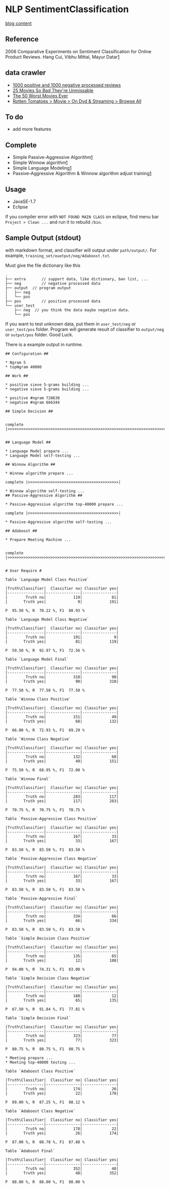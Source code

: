 # NLP SentimentClassification #

[blog content](http://morris821028.github.io/2014/12/05/NLP-paper2/)

## Reference ##

2006 Comparative Experiments on Sentiment Classification for Online Product Reviews.
Hang Cui, Vibhu Mittal, Mayur Datar[1]

[1]: (http://dl.acm.org/citation.cfm?id=1597389)

## data crawler ##

* [1000 positive and 1000 negative processed reviews](http://www.cs.cornell.edu/People/pabo/movie-review-data/)
* [25 Movies So Bad They're Unmissable](http://www.rottentomatoes.com/m/showgirls/news/1868670/1/25_movies_so_bad_theyre_unmissable/)
* [The 50 Worst Movies Ever](http://www.empireonline.com/features/50-worst-movies-ever/default.asp?film=1)
* [Rotten Tomatoes > Movie > On Dvd & Streaming > Browse All](http://www.rottentomatoes.com/)

## To do ##

* add more features

## Complete ##

* Simple Passive-Aggressive Algorithm[1]
* Simple Winnow algorithm[1]
* Simple Language Modeling[1]
* Passive-Aggressive Algorithm & Winnow algorithm adjust training[1]

## Usage ##

* JavaSE-1.7
* Eclipse

If you compiler error with `NOT FOUND MAIN CLASS` on eclipse, find menu bar `Project > Clean ...` and run it to rebuild `/bin`.


## Sample Output (stdout) ##

with markdown format, and classifier will output under `path/output/`. For example, `training_set/ouotput/neg/Adaboost.txt`.

Must give the file dictionary like this

```
.
├── extra		// support data, like dictionary, ban list, ...
├── neg 		// negative processed data 
├── output 	// program output
│   ├── neg
│   └── pos
├── pos 		// positive processed data
└── user_test
    ├── neg  // you think the data maybe negative data.
    └── pos
```

If you want to test unknown data, put them in `user_test/neg` or `user_test/pos` folder. Program will generate result of classifier to `output/neg` or `output/pos` folder. Good Luck.

There is a example output in runtime.

```
## Configuration ##

* Ngram 5
* topNgram 40000

## Work ##

* positive sieve 5-grams building ...
* negative sieve 5-grams building ...

* positive #ngram 728638
* negative #ngram 666344

## Simple Decision ##


complete |>>>>>>>>>>>>>>>>>>>>>>>>>>>>>>>>>>>>>>>>>>>>>>>>>>>>>>>>>>>>>>>>>>>>>>>>>>>>>>>>>>>>>>>>>>>>>>>>>>>>|


## Language Model ##

* Language Model prepare ...
* Language Model self-testing ...

## Winnow Algorithm ##

* Winnow algorithm prepare ...

complete |>>>>>>>>>>>>>>>>>>>>>>>>>>>>>>>>>>>>>>>>|

* Winnow algorithm self-testing ...
## Passive-Aggressive Algorithm ##

* Passive-Aggressive algorithm top-40000 prepare ...

complete |>>>>>>>>>>>>>>>>>>>>>>>>>>>>>>>>>>>>>>>>|

* Passive-Aggressive algorithm self-testing ...

## Adaboost ##

* Prepare Meeting Machine ...


complete |>>>>>>>>>>>>>>>>>>>>>>>>>>>>>>>>>>>>>>>>>>>>>>>>>>>>>>>>>>>>>>>>>>>>>>>>>>>>>>>>>>>>>>>>>>>>>>>>>>>>|


# User Require #

Table `Language Model Class Positive`

|Truth\Classifier|  Classifier no| Classifier yes|
|----------------|---------------|---------------|
|        Truth no|            119|             81|
|       Truth yes|              9|            191|

P  95.50 %, R  70.22 %, F1  80.93 %

Table `Language Model Class Negative`

|Truth\Classifier|  Classifier no| Classifier yes|
|----------------|---------------|---------------|
|        Truth no|            191|              9|
|       Truth yes|             81|            119|

P  59.50 %, R  92.97 %, F1  72.56 %

Table `Language Model Final`

|Truth\Classifier|  Classifier no| Classifier yes|
|----------------|---------------|---------------|
|        Truth no|            310|             90|
|       Truth yes|             90|            310|

P  77.50 %, R  77.50 %, F1  77.50 %

Table `Winnow Class Positive`

|Truth\Classifier|  Classifier no| Classifier yes|
|----------------|---------------|---------------|
|        Truth no|            151|             49|
|       Truth yes|             68|            132|

P  66.00 %, R  72.93 %, F1  69.29 %

Table `Winnow Class Negative`

|Truth\Classifier|  Classifier no| Classifier yes|
|----------------|---------------|---------------|
|        Truth no|            132|             68|
|       Truth yes|             49|            151|

P  75.50 %, R  68.95 %, F1  72.08 %

Table `Winnow Final`

|Truth\Classifier|  Classifier no| Classifier yes|
|----------------|---------------|---------------|
|        Truth no|            283|            117|
|       Truth yes|            117|            283|

P  70.75 %, R  70.75 %, F1  70.75 %

Table `Passive-Aggressive Class Positive`

|Truth\Classifier|  Classifier no| Classifier yes|
|----------------|---------------|---------------|
|        Truth no|            167|             33|
|       Truth yes|             33|            167|

P  83.50 %, R  83.50 %, F1  83.50 %

Table `Passive-Aggressive Class Negative`

|Truth\Classifier|  Classifier no| Classifier yes|
|----------------|---------------|---------------|
|        Truth no|            167|             33|
|       Truth yes|             33|            167|

P  83.50 %, R  83.50 %, F1  83.50 %

Table `Passive-Aggressive Final`

|Truth\Classifier|  Classifier no| Classifier yes|
|----------------|---------------|---------------|
|        Truth no|            334|             66|
|       Truth yes|             66|            334|

P  83.50 %, R  83.50 %, F1  83.50 %

Table `Simple Decision Class Positive`

|Truth\Classifier|  Classifier no| Classifier yes|
|----------------|---------------|---------------|
|        Truth no|            135|             65|
|       Truth yes|             12|            188|

P  94.00 %, R  74.31 %, F1  83.00 %

Table `Simple Decision Class Negative`

|Truth\Classifier|  Classifier no| Classifier yes|
|----------------|---------------|---------------|
|        Truth no|            188|             12|
|       Truth yes|             65|            135|

P  67.50 %, R  91.84 %, F1  77.81 %

Table `Simple Decision Final`

|Truth\Classifier|  Classifier no| Classifier yes|
|----------------|---------------|---------------|
|        Truth no|            323|             77|
|       Truth yes|             77|            323|

P  80.75 %, R  80.75 %, F1  80.75 %

* Meeting prepare ...
* Meeting top-40000 testing ...

Table `Adaboost Class Positive`

|Truth\Classifier|  Classifier no| Classifier yes|
|----------------|---------------|---------------|
|        Truth no|            174|             26|
|       Truth yes|             22|            178|

P  89.00 %, R  87.25 %, F1  88.12 %

Table `Adaboost Class Negative`

|Truth\Classifier|  Classifier no| Classifier yes|
|----------------|---------------|---------------|
|        Truth no|            178|             22|
|       Truth yes|             26|            174|

P  87.00 %, R  88.78 %, F1  87.88 %

Table `Adaboost Final`

|Truth\Classifier|  Classifier no| Classifier yes|
|----------------|---------------|---------------|
|        Truth no|            352|             48|
|       Truth yes|             48|            352|

P  88.00 %, R  88.00 %, F1  88.00 %
```